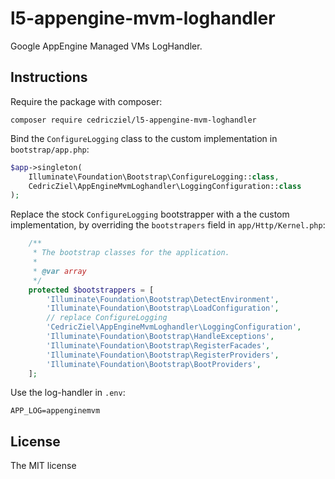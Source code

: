 # l5-appengine-mvm-loghandler

Google AppEngine Managed VMs LogHandler.

## Instructions

Require the package with composer:

```
composer require cedricziel/l5-appengine-mvm-loghandler
```

Bind the `ConfigureLogging` class to the custom implementation in ``bootstrap/app.php``:

```php
$app->singleton(
    Illuminate\Foundation\Bootstrap\ConfigureLogging::class,
    CedricZiel\AppEngineMvmLoghandler\LoggingConfiguration::class
);
```

Replace the stock `ConfigureLogging` bootstrapper with a the custom implementation, by overriding the `bootstrapers` field in `app/Http/Kernel.php`:

```php
    /**
     * The bootstrap classes for the application.
     *
     * @var array
     */
    protected $bootstrappers = [
        'Illuminate\Foundation\Bootstrap\DetectEnvironment',
        'Illuminate\Foundation\Bootstrap\LoadConfiguration',
        // replace ConfigureLogging
        'CedricZiel\AppEngineMvmLoghandler\LoggingConfiguration',
        'Illuminate\Foundation\Bootstrap\HandleExceptions',
        'Illuminate\Foundation\Bootstrap\RegisterFacades',
        'Illuminate\Foundation\Bootstrap\RegisterProviders',
        'Illuminate\Foundation\Bootstrap\BootProviders',
    ];
```

Use the log-handler in `.env`:

```
APP_LOG=appenginemvm
```

## License

The MIT license
